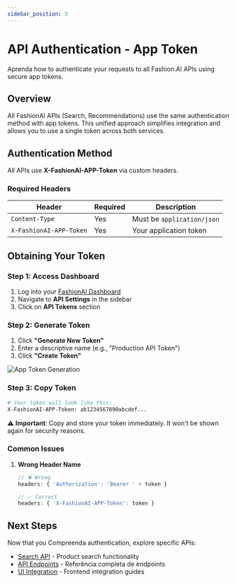 ```yaml
---
sidebar_position: 3
---
```


# API Authentication - App Token

Aprenda how to authenticate your requests to all Fashion.AI APIs using secure app tokens.

## Overview

All FashionAI APIs (Search, Recommendations) use the same authentication method with app tokens. This unified approach simplifies integration and allows you to use a single token across both services.

## Authentication Method

All APIs use **X-FashionAI-APP-Token** via custom headers.

### Required Headers

| Header | Required | Description |
|--------|----------|-------------|
| `Content-Type` | Yes | Must be `application/json` |
| `X-FashionAI-APP-Token` | Yes | Your application token |

## Obtaining Your Token

### Step 1: Access Dashboard

1. Log into your [FashionAI Dashboard](https://dashboard.fashionaiale.com)
2. Navigate to **API Settings** in the sidebar
3. Click on **API Tokens** section

### Step 2: Generate Token

1. Click **"Generate New Token"**
2. Enter a descriptive name (e.g., "Production API Token")
4. Click **"Create Token"**

![App Token Generation](/img/app-token.png)

### Step 3: Copy Token

```bash
# Your token will look like this:
X-FashionAI-APP-Token: ab1234567890abcdef...
```

⚠️ **Important**: Copy and store your token immediately. It won't be shown again for security reasons.

### Common Issues

1. **Wrong Header Name**
   ```javascript
   // ❌ Wrong
   headers: { 'Authorization': 'Bearer ' + token }

   // ✅ Correct
   headers: { 'X-FashionAI-APP-Token': token }
   ```

## Next Steps

Now that you Compreenda authentication, explore specific APIs:

- [Search API](../recommendations-search/search/overview) - Product search functionality
- [API Endpoints](../recommendations-search/api-endpoints) - Referência completa de endpoints
- [UI Integration](./ui-integration) - Frontend integration guides